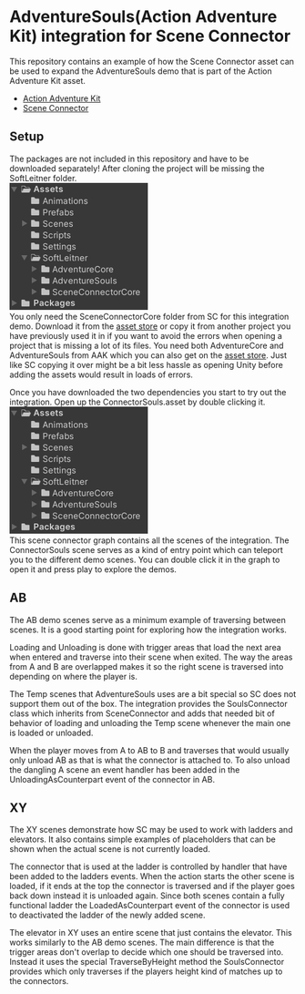 # AdventureSouls(Action Adventure Kit) integration for Scene Connector

This repository contains an example of how the Scene Connector asset can be used to expand the AdventureSouls demo that is part of the Action Adventure Kit asset.

- [Action Adventure Kit](https://adventure.softleitner.com/)
- [Scene Connector](https://sceneconnector.softleitner.com/)

## Setup

The packages are not included in this repository and have to be downloaded separately! After cloning the project will be missing the SoftLeitner folder.  
![project structure](https://github.com/Schossi/ConnectorSouls/blob/main/Project.PNG)  
You only need the SceneConnectorCore folder from SC for this integration demo. Download it from the [asset store](https://assetstore.unity.com/packages/templates/systems/action-adventure-kit-217284) or copy it from another project you have previously used it in if you want to avoid the errors when opening a project that is missing a lot of its files. You need both AdventureCore and AdventureSouls from AAK which you can also get on the [asset store](https://assetstore.unity.com/packages/templates/systems/action-adventure-kit-217284). Just like SC copying it over might be a bit less hassle as opening Unity before adding the assets would result in loads of errors.  

Once you have downloaded the two dependencies you start to try out the integration. Open up the ConnectorSouls.asset by double clicking it.  
![graph](https://github.com/Schossi/ConnectorSouls/blob/main/Project.PNG)  
This scene connector graph contains all the scenes of the integration. The ConnectorSouls scene serves as a kind of entry point which can teleport you to the different demo scenes. You can double click it in the graph to open it and press play to explore the demos.

## AB

The AB demo scenes serve as a minimum example of traversing between scenes. It is a good starting point for exploring how the integration works.  

Loading and Unloading is done with trigger areas that load the next area when entered and traverse into their scene when exited. The way the areas from A and B are overlapped makes it so the right scene is traversed into depending on where the player is.  

The Temp scenes that AdventureSouls uses are a bit special so SC does not support them out of the box. The integration provides the SoulsConnector class which inherits from SceneConnector and adds that needed bit of behavior of loading and unloading the Temp scene whenever the main one is loaded or unloaded.  

When the player moves from A to AB to B and traverses that would usually only unload AB as that is what the connector is attached to. To also unload the dangling A scene an event handler has been added in the UnloadingAsCounterpart event of the connector in AB.

## XY

The XY scenes demonstrate how SC may be used to work with ladders and elevators. It also contains simple examples of placeholders that can be shown when the actual scene is not currently loaded.

The connector that is used at the ladder is controlled by handler that have been added to the ladders events. When the action starts the other scene is loaded, if it ends at the top the connector is traversed and if the player goes back down instead it is unloaded again. Since both scenes contain a fully functional ladder the LoadedAsCounterpart event of the connector is used to deactivated the ladder of the newly added scene.  

The elevator in XY uses an entire scene that just contains the elevator. This works similarly to the AB demo scenes. The main difference is that the trigger areas don't overlap to decide which one should be traversed into. Instead it uses the special TraverseByHeight method the SoulsConnector provides which only traverses if the players height kind of matches up to the connectors. 